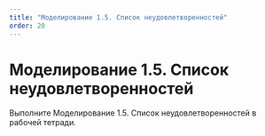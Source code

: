 ```yaml
---
title: "Моделирование 1.5. Список неудовлетворенностей"
order: 20
---
```


# Моделирование 1.5. Список неудовлетворенностей

Выполните Моделирование 1.5. Список неудовлетворенностей в рабочей тетради.